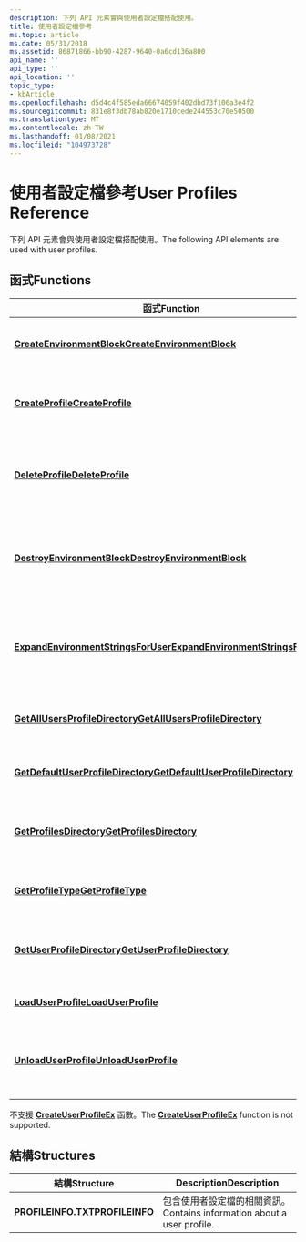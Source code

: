 ```yaml
---
description: 下列 API 元素會與使用者設定檔搭配使用。
title: 使用者設定檔參考
ms.topic: article
ms.date: 05/31/2018
ms.assetid: 86871866-bb90-4287-9640-0a6cd136a800
api_name: ''
api_type: ''
api_location: ''
topic_type:
- kbArticle
ms.openlocfilehash: d5d4c4f585eda66674059f402dbd73f106a3e4f2
ms.sourcegitcommit: 831e8f3db78ab820e1710cede244553c70e50500
ms.translationtype: MT
ms.contentlocale: zh-TW
ms.lasthandoff: 01/08/2021
ms.locfileid: "104973728"
---
```

# <a name="user-profiles-reference"></a><span data-ttu-id="00a5b-103">使用者設定檔參考</span><span class="sxs-lookup"><span data-stu-id="00a5b-103">User Profiles Reference</span></span>

<span data-ttu-id="00a5b-104">下列 API 元素會與使用者設定檔搭配使用。</span><span class="sxs-lookup"><span data-stu-id="00a5b-104">The following API elements are used with user profiles.</span></span>

## <a name="functions"></a><span data-ttu-id="00a5b-105">函式</span><span class="sxs-lookup"><span data-stu-id="00a5b-105">Functions</span></span>



| <span data-ttu-id="00a5b-106">函式</span><span class="sxs-lookup"><span data-stu-id="00a5b-106">Function</span></span>                                                                   | <span data-ttu-id="00a5b-107">描述</span><span class="sxs-lookup"><span data-stu-id="00a5b-107">Description</span></span>                                                                                                   |
|----------------------------------------------------------------------------|---------------------------------------------------------------------------------------------------------------|
| [<span data-ttu-id="00a5b-108">**CreateEnvironmentBlock**</span><span class="sxs-lookup"><span data-stu-id="00a5b-108">**CreateEnvironmentBlock**</span></span>](/windows/desktop/api/Userenv/nf-userenv-createenvironmentblock)                   | <span data-ttu-id="00a5b-109">抓取指定使用者的環境變數。</span><span class="sxs-lookup"><span data-stu-id="00a5b-109">Retrieves the environment variables for the specified user.</span></span>                                                   |
| [<span data-ttu-id="00a5b-110">**CreateProfile**</span><span class="sxs-lookup"><span data-stu-id="00a5b-110">**CreateProfile**</span></span>](/windows/desktop/api/Userenv/nf-userenv-createprofile)                                     | <span data-ttu-id="00a5b-111">建立新的使用者設定檔。</span><span class="sxs-lookup"><span data-stu-id="00a5b-111">Creates a new user profile.</span></span> <span data-ttu-id="00a5b-112"> (Windows Vista 及更新版本。 ) </span><span class="sxs-lookup"><span data-stu-id="00a5b-112">(Windows Vista and later only.)</span></span>                                                   |
| [<span data-ttu-id="00a5b-113">**DeleteProfile**</span><span class="sxs-lookup"><span data-stu-id="00a5b-113">**DeleteProfile**</span></span>](/windows/desktop/api/Userenv/nf-userenv-deleteprofilea)                                     | <span data-ttu-id="00a5b-114">從指定的電腦刪除使用者設定檔和所有使用者相關的設定。</span><span class="sxs-lookup"><span data-stu-id="00a5b-114">Deletes the user profile and all user-related settings from the specified computer.</span></span>                           |
| [<span data-ttu-id="00a5b-115">**DestroyEnvironmentBlock**</span><span class="sxs-lookup"><span data-stu-id="00a5b-115">**DestroyEnvironmentBlock**</span></span>](/windows/desktop/api/Userenv/nf-userenv-destroyenvironmentblock)                 | <span data-ttu-id="00a5b-116">釋放 [**CreateEnvironmentBlock**](/windows/desktop/api/Userenv/nf-userenv-createenvironmentblock) 函數所建立的環境變數。</span><span class="sxs-lookup"><span data-stu-id="00a5b-116">Frees environment variables created by the [**CreateEnvironmentBlock**](/windows/desktop/api/Userenv/nf-userenv-createenvironmentblock) function.</span></span> |
| [<span data-ttu-id="00a5b-117">**ExpandEnvironmentStringsForUser**</span><span class="sxs-lookup"><span data-stu-id="00a5b-117">**ExpandEnvironmentStringsForUser**</span></span>](/windows/desktop/api/Userenv/nf-userenv-expandenvironmentstringsforusera) | <span data-ttu-id="00a5b-118">使用針對指定使用者所建立的環境區塊來展開來源字串。</span><span class="sxs-lookup"><span data-stu-id="00a5b-118">Expands the source string by using the environment block established for the specified user.</span></span>                  |
| [<span data-ttu-id="00a5b-119">**GetAllUsersProfileDirectory**</span><span class="sxs-lookup"><span data-stu-id="00a5b-119">**GetAllUsersProfileDirectory**</span></span>](/windows/desktop/api/Userenv/nf-userenv-getallusersprofiledirectorya)         | <span data-ttu-id="00a5b-120">抓取所有使用者設定檔之根目錄的路徑。</span><span class="sxs-lookup"><span data-stu-id="00a5b-120">Retrieves the path to the root of the All Users profile.</span></span>                                                      |
| [<span data-ttu-id="00a5b-121">**GetDefaultUserProfileDirectory**</span><span class="sxs-lookup"><span data-stu-id="00a5b-121">**GetDefaultUserProfileDirectory**</span></span>](/windows/desktop/api/Userenv/nf-userenv-getdefaultuserprofiledirectorya)   | <span data-ttu-id="00a5b-122">抓取預設使用者設定檔之根目錄的路徑。</span><span class="sxs-lookup"><span data-stu-id="00a5b-122">Retrieves the path to the root of the Default User profile.</span></span>                                                   |
| [<span data-ttu-id="00a5b-123">**GetProfilesDirectory**</span><span class="sxs-lookup"><span data-stu-id="00a5b-123">**GetProfilesDirectory**</span></span>](/windows/desktop/api/Userenv/nf-userenv-getprofilesdirectorya)                       | <span data-ttu-id="00a5b-124">抓取儲存所有使用者設定檔之根目錄的路徑。</span><span class="sxs-lookup"><span data-stu-id="00a5b-124">Retrieves the path to the root directory where all user profiles are stored.</span></span>                                  |
| [<span data-ttu-id="00a5b-125">**GetProfileType**</span><span class="sxs-lookup"><span data-stu-id="00a5b-125">**GetProfileType**</span></span>](/windows/desktop/api/Userenv/nf-userenv-getprofiletype)                                   | <span data-ttu-id="00a5b-126">抓取為目前使用者載入的配置檔案類型。</span><span class="sxs-lookup"><span data-stu-id="00a5b-126">Retrieves the type of profile loaded for the current user.</span></span>                                                    |
| [<span data-ttu-id="00a5b-127">**GetUserProfileDirectory**</span><span class="sxs-lookup"><span data-stu-id="00a5b-127">**GetUserProfileDirectory**</span></span>](/windows/desktop/api/Userenv/nf-userenv-getuserprofiledirectorya)                 | <span data-ttu-id="00a5b-128">抓取指定使用者設定檔之根目錄的路徑。</span><span class="sxs-lookup"><span data-stu-id="00a5b-128">Retrieves the path to the root directory of the specified user's profile.</span></span>                                     |
| [<span data-ttu-id="00a5b-129">**LoadUserProfile**</span><span class="sxs-lookup"><span data-stu-id="00a5b-129">**LoadUserProfile**</span></span>](/windows/desktop/api/Userenv/nf-userenv-loaduserprofilea)                                 | <span data-ttu-id="00a5b-130">載入指定的使用者設定檔。</span><span class="sxs-lookup"><span data-stu-id="00a5b-130">Loads the specified user's profile.</span></span>                                                                           |
| [<span data-ttu-id="00a5b-131">**UnloadUserProfile**</span><span class="sxs-lookup"><span data-stu-id="00a5b-131">**UnloadUserProfile**</span></span>](/windows/desktop/api/Userenv/nf-userenv-unloaduserprofile)                             | <span data-ttu-id="00a5b-132">卸載 [**LoadUserProfile**](/windows/desktop/api/Userenv/nf-userenv-loaduserprofilea) 函數所載入的使用者設定檔。</span><span class="sxs-lookup"><span data-stu-id="00a5b-132">Unloads a user's profile that was loaded by the [**LoadUserProfile**](/windows/desktop/api/Userenv/nf-userenv-loaduserprofilea) function.</span></span>          |



 

<span data-ttu-id="00a5b-133">不支援 [**CreateUserProfileEx**](createuserprofileex.md) 函數。</span><span class="sxs-lookup"><span data-stu-id="00a5b-133">The [**CreateUserProfileEx**](createuserprofileex.md) function is not supported.</span></span>

## <a name="structures"></a><span data-ttu-id="00a5b-134">結構</span><span class="sxs-lookup"><span data-stu-id="00a5b-134">Structures</span></span>



| <span data-ttu-id="00a5b-135">結構</span><span class="sxs-lookup"><span data-stu-id="00a5b-135">Structure</span></span>                          | <span data-ttu-id="00a5b-136">Description</span><span class="sxs-lookup"><span data-stu-id="00a5b-136">Description</span></span>                                |
|------------------------------------|--------------------------------------------|
| [<span data-ttu-id="00a5b-137">**PROFILEINFO.TXT**</span><span class="sxs-lookup"><span data-stu-id="00a5b-137">**PROFILEINFO**</span></span>](/windows/desktop/api/Profinfo/ns-profinfo-profileinfoa) | <span data-ttu-id="00a5b-138">包含使用者設定檔的相關資訊。</span><span class="sxs-lookup"><span data-stu-id="00a5b-138">Contains information about a user profile.</span></span> |



 

 

 



